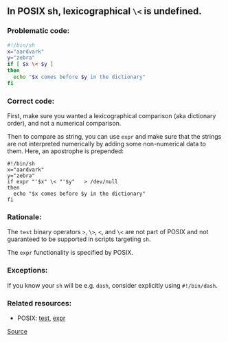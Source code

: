 ## In POSIX sh, lexicographical `\<` is undefined.

### Problematic code:

```sh
#!/bin/sh
x="aardvark"
y="zebra"
if [ $x \< $y ]
then
  echo "$x comes before $y in the dictionary"
fi
```

### Correct code:

First, make sure you wanted a lexicographical comparison (aka dictionary order), and not a numerical comparison.

Then to compare as string, you can use `expr` and make sure that the strings are not interpreted numerically by adding some non-numerical data to them. Here, an apostrophe is prepended:

```
#!/bin/sh
x="aardvark"
y="zebra"
if expr "'$x" \< "'$y"   > /dev/null 
then
  echo "$x comes before $y in the dictionary"
fi
```

### Rationale:

The `test` binary operators `>`, `\>`, `<`, and `\<` are not part of POSIX and not guaranteed to be supported in scripts targeting `sh`.

The `expr` functionality is specified by POSIX.

### Exceptions:

If you know your `sh` will be e.g. `dash`, consider explicitly using `#!/bin/dash`. 

### Related resources:

* POSIX: [test](https://pubs.opengroup.org/onlinepubs/9699919799/utilities/test.html#tag_20_128), [expr](https://pubs.opengroup.org/onlinepubs/9699919799/utilities/expr.html)

[Source](https://github.com/koalaman/shellcheck/wiki/SC3012)


